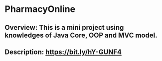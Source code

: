 # PharmacyOnline
## Overview: This is a mini project using knowledges of Java Core, OOP and MVC model.
## Description: https://bit.ly/hY-GUNF4
